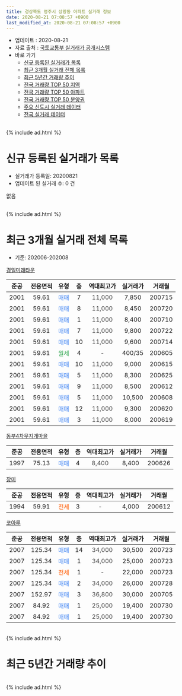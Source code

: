 ```yaml
---
title: 경상북도 영주시 상망동 아파트 실거래 정보
date: 2020-08-21 07:08:57 +0900
last_modified_at: 2020-08-21 07:08:57 +0900
---
```


* 업데이트 : 2020-08-21
* 자료 출처 : [국토교통부 실거래가 공개시스템](http://rt.molit.go.kr)
* 바로 가기
    * [신규 등록된 실거래가 목록](#신규-등록된-실거래가-목록)
    * [최근 3개월 실거래 전체 목록](#최근-3개월-실거래-전체-목록)
    * [최근 5년간 거래량 추이](#최근-5년간-거래량-추이)
    * [전국 거래량 TOP 50 지역](https://inasie.github.io/apt-trade-info/최근-3개월-전국에서-가장-거래가-많이-발생한-지역)
    * [전국 거래량 TOP 50 아파트](https://inasie.github.io/apt-trade-info/최근-3개월-전국에서-가장-거래가-많이-발생한-아파트)
    * [전국 거래량 TOP 50 분양권](https://inasie.github.io/apt-trade-info/최근-3개월-전국에서-가장-거래가-많이-발생한-분양권)
    * [주요 신도시 실거래 데이터](https://inasie.github.io/apt-trade-info/주요-신도시)
    * [전국 실거래 데이터](https://inasie.github.io/apt-trade-info/전국)
<br>
{% include ad.html %}
<br>

# 신규 등록된 실거래가 목록
* 실거래가 등록일: 20200821
* 업데이트 된 실거래 수: 0 건

없음

<br>
{% include ad.html %}
<br>

# 최근 3개월 실거래 전체 목록
* 기준: 202006-202008


[경일미래타운](https://search.naver.com/search.naver?query=%EA%B2%BD%EC%83%81%EB%B6%81%EB%8F%84+%EC%98%81%EC%A3%BC%EC%8B%9C+%EC%83%81%EB%A7%9D%EB%8F%99+%EA%B2%BD%EC%9D%BC%EB%AF%B8%EB%9E%98%ED%83%80%EC%9A%B4)

|준공|전용면적|유형|층|역대최고가|실거래가|거래월|
|:---:|:---:|:---:|:---:|:---:|:---:|:---:|
|2001|59.61|<span style="color:#4285f3">매매</span>|7|<span style="color:#444444">11,000</span>|7,850|200715|
|2001|59.61|<span style="color:#4285f3">매매</span>|8|<span style="color:#444444">11,000</span>|8,450|200720|
|2001|59.61|<span style="color:#4285f3">매매</span>|1|<span style="color:#444444">11,000</span>|8,400|200710|
|2001|59.61|<span style="color:#4285f3">매매</span>|7|<span style="color:#444444">11,000</span>|9,800|200722|
|2001|59.61|<span style="color:#4285f3">매매</span>|10|<span style="color:#444444">11,000</span>|9,600|200714|
|2001|59.61|<span style="color:#34a853">월세</span>|4|<span style="color:#444444">-</span>|400/35|200605|
|2001|59.61|<span style="color:#4285f3">매매</span>|10|<span style="color:#444444">11,000</span>|9,000|200615|
|2001|59.61|<span style="color:#4285f3">매매</span>|5|<span style="color:#444444">11,000</span>|8,300|200625|
|2001|59.61|<span style="color:#4285f3">매매</span>|9|<span style="color:#444444">11,000</span>|8,500|200612|
|2001|59.61|<span style="color:#4285f3">매매</span>|5|<span style="color:#444444">11,000</span>|10,500|200608|
|2001|59.61|<span style="color:#4285f3">매매</span>|12|<span style="color:#444444">11,000</span>|9,300|200620|
|2001|59.61|<span style="color:#4285f3">매매</span>|3|<span style="color:#444444">11,000</span>|8,000|200619|

[동부4차무지개마을](https://search.naver.com/search.naver?query=%EA%B2%BD%EC%83%81%EB%B6%81%EB%8F%84+%EC%98%81%EC%A3%BC%EC%8B%9C+%EC%83%81%EB%A7%9D%EB%8F%99+%EB%8F%99%EB%B6%804%EC%B0%A8%EB%AC%B4%EC%A7%80%EA%B0%9C%EB%A7%88%EC%9D%84)

|준공|전용면적|유형|층|역대최고가|실거래가|거래월|
|:---:|:---:|:---:|:---:|:---:|:---:|:---:|
|1997|75.13|<span style="color:#4285f3">매매</span>|4|<span style="color:#444444">8,400</span>|8,400|200626|

[장미](https://search.naver.com/search.naver?query=%EA%B2%BD%EC%83%81%EB%B6%81%EB%8F%84+%EC%98%81%EC%A3%BC%EC%8B%9C+%EC%83%81%EB%A7%9D%EB%8F%99+%EC%9E%A5%EB%AF%B8)

|준공|전용면적|유형|층|역대최고가|실거래가|거래월|
|:---:|:---:|:---:|:---:|:---:|:---:|:---:|
|1994|59.91|<span style="color:#ff5a00">전세</span>|3|<span style="color:#444444">-</span>|4,000|200612|

[코아루](https://search.naver.com/search.naver?query=%EA%B2%BD%EC%83%81%EB%B6%81%EB%8F%84+%EC%98%81%EC%A3%BC%EC%8B%9C+%EC%83%81%EB%A7%9D%EB%8F%99+%EC%BD%94%EC%95%84%EB%A3%A8)

|준공|전용면적|유형|층|역대최고가|실거래가|거래월|
|:---:|:---:|:---:|:---:|:---:|:---:|:---:|
|2007|125.34|<span style="color:#4285f3">매매</span>|14|<span style="color:#444444">34,000</span>|30,500|200723|
|2007|125.34|<span style="color:#4285f3">매매</span>|1|<span style="color:#444444">34,000</span>|25,000|200723|
|2007|125.34|<span style="color:#ff5a00">전세</span>|1|<span style="color:#444444">-</span>|22,000|200723|
|2007|125.34|<span style="color:#4285f3">매매</span>|2|<span style="color:#444444">34,000</span>|26,000|200728|
|2007|152.97|<span style="color:#4285f3">매매</span>|3|<span style="color:#444444">36,800</span>|30,000|200705|
|2007|84.92|<span style="color:#4285f3">매매</span>|1|<span style="color:#444444">25,000</span>|19,400|200730|
|2007|84.92|<span style="color:#4285f3">매매</span>|1|<span style="color:#444444">25,000</span>|19,400|200730|


<br>
{% include ad.html %}
<br>

# 최근 5년간 거래량 추이


<div style="width:100%;">
    <canvas id="deal_progress" height="200"></canvas>
</div>

<script>
new Chart(document.getElementById("deal_progress"), {
    type: 'line',
    data: {
        labels: ['201508','201509','201510','201511','201512','201601','201602','201603','201604','201605','201606','201607','201608','201609','201610','201611','201612','201701','201702','201703','201704','201705','201706','201707','201708','201709','201710','201711','201712','201801','201802','201803','201804','201805','201806','201807','201808','201809','201810','201811','201812','201901','201902','201903','201904','201905','201906','201907','201908','201909','201910','201911','201912','202001','202002','202003','202004','202005','202006','202007','202008'],
        datasets: [{
            label: '매매',
            pointRadius: 1,
            data: [5, 8, 8, 5, 6, 5, 7, 10, 2, 6, 2, 6, 6, 8, 8, 6, 5, 5, 5, 6, 2, 11, 7, 5, 7, 7, 6, 6, 3, 4, 7, 6, 3, 5, 6, 1, 4, 4, 9, 5, 4, 9, 6, 3, 8, 8, 4, 9, 1, 6, 10, 6, 3, 5, 9, 2, 4, 6, 7, 11, 0],
            borderColor: "rgba(255, 201, 14, 1)",
            backgroundColor: "rgba(255, 201, 14, 0.5)",
            fill: false,
            lineTension: 0
        },{
            label: '전월세',
            pointRadius: 1,
            data: [1, 0, 1, 1, 0, 1, 0, 1, 1, 1, 0, 0, 0, 2, 0, 1, 0, 1, 0, 0, 3, 0, 0, 3, 0, 0, 1, 2, 1, 2, 1, 0, 0, 4, 0, 2, 1, 1, 0, 0, 2, 2, 2, 1, 1, 1, 1, 1, 1, 0, 1, 2, 1, 0, 0, 0, 0, 0, 2, 1, 0],
            borderColor: "rgba(0, 141, 185, 1)",
            backgroundColor: "rgba(0, 141, 185, 0.5)",
            fill: false,
            lineTension: 0
        }
        ]
    },
    options: {
        responsive: true,
        title: {
            display: false
        },
        tooltips: {
            mode: 'index',
            intersect: false
        },
        hover: {
            mode: 'nearest',
            intersect: true
        },
        scales: {
            xAxes: [{
                display: true,
                scaleLabel: {
                    display: true,
                    labelString: '년/월'
                }
            }],
            yAxes: [{
                display: true,
                ticks: {
                    suggestedMin: 0,
                },
                scaleLabel: {
                    display: true,
                    labelString: '실거래 수'
                }
            }]
        }
    }
});

</script>


<br>
{% include ad.html %}
<br>

